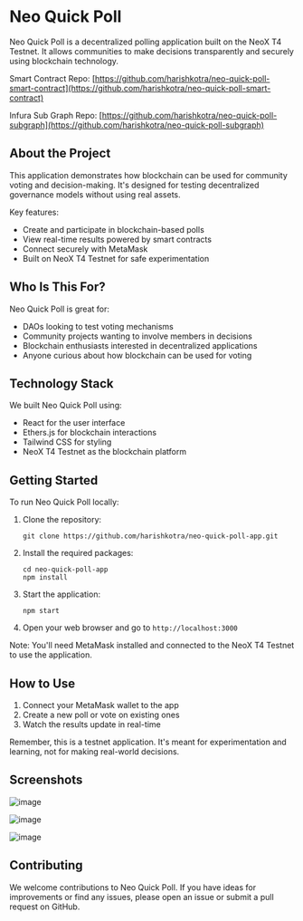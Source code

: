 # Neo Quick Poll

Neo Quick Poll is a decentralized polling application built on the NeoX T4 Testnet. It allows communities to make decisions transparently and securely using blockchain technology.

Smart Contract Repo: [https://github.com/harishkotra/neo-quick-poll-smart-contract](https://github.com/harishkotra/neo-quick-poll-smart-contract)

Infura Sub Graph Repo: [https://github.com/harishkotra/neo-quick-poll-subgraph](https://github.com/harishkotra/neo-quick-poll-subgraph)

## About the Project

This application demonstrates how blockchain can be used for community voting and decision-making. It's designed for testing decentralized governance models without using real assets. 

Key features:
- Create and participate in blockchain-based polls
- View real-time results powered by smart contracts
- Connect securely with MetaMask
- Built on NeoX T4 Testnet for safe experimentation

## Who Is This For?

Neo Quick Poll is great for:
- DAOs looking to test voting mechanisms
- Community projects wanting to involve members in decisions
- Blockchain enthusiasts interested in decentralized applications
- Anyone curious about how blockchain can be used for voting

## Technology Stack

We built Neo Quick Poll using:
- React for the user interface
- Ethers.js for blockchain interactions
- Tailwind CSS for styling
- NeoX T4 Testnet as the blockchain platform

## Getting Started

To run Neo Quick Poll locally:

1. Clone the repository:
   ```
   git clone https://github.com/harishkotra/neo-quick-poll-app.git
   ```

2. Install the required packages:
   ```
   cd neo-quick-poll-app
   npm install
   ```

3. Start the application:
   ```
   npm start
   ```

4. Open your web browser and go to `http://localhost:3000`

Note: You'll need MetaMask installed and connected to the NeoX T4 Testnet to use the application.

## How to Use

1. Connect your MetaMask wallet to the app
2. Create a new poll or vote on existing ones
3. Watch the results update in real-time

Remember, this is a testnet application. It's meant for experimentation and learning, not for making real-world decisions.

## Screenshots

![image](https://github.com/user-attachments/assets/b8f7755a-336a-4f5f-81e5-aac0b15c2af7)

![image](https://github.com/user-attachments/assets/fd892fe1-a646-4535-aaae-4b2f02207a13)

![image](https://github.com/user-attachments/assets/a6859113-d344-4a29-82d4-e690663fd869)

## Contributing

We welcome contributions to Neo Quick Poll. If you have ideas for improvements or find any issues, please open an issue or submit a pull request on GitHub.

